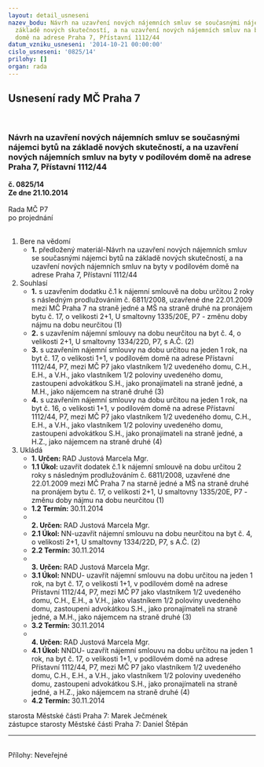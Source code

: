 ```yaml
---
layout: detail_usneseni
nazev_bodu: Návrh na uzavření nových nájemních smluv se současnými nájemci bytů na
  základě nových skutečností, a na uzavření nových nájemních smluv na byty v podílovém
  domě na adrese Praha 7, Přístavní 1112/44
datum_vzniku_usneseni: '2014-10-21 00:00:00'
cislo_usneseni: '0825/14'
prilohy: []
organ: rada
---
```

<div id="ucUsn_pList" class="usn">
	<span><h2>Usnesení rady MČ Praha 7 </h2>
<br></span><div class="standBody">
<span><h3>Návrh na uzavření nových nájemních smluv se současnými nájemci bytů na základě nových skutečností, a na uzavření nových nájemních smluv na byty v podílovém domě na adrese Praha 7, Přístavní 1112/44</h3></span><div class="center">
		<strong>č. 0825/14</strong><br>
	</div>
<div class="center">
		<strong>Ze dne 21.10.2014</strong><br><br>
	</div>Rada MČ P7<br> po projednání<br><br><ol>
<li>Bere na vědomí<ul><li>
<strong>1.</strong> předložený materiál-Návrh na uzavření nových nájemních smluv se současnými nájemci bytů na základě nových skutečností, a na uzavření nových nájemních smluv na byty v podílovém domě na adrese Praha 7, Přístavní 1112/44</li></ul>
</li>
<li>Souhlasí<ul>
<li>
<strong>1.</strong> s uzavřením dodatku č.1 k nájemní smlouvě na dobu určitou 2 roky s následným prodlužováním č. 6811/2008, uzavřené dne 22.01.2009 mezi MČ Praha 7 na straně jedné a MŠ na straně druhé na pronájem bytu č. 17, o velikosti 2+1, U smaltovny 1335/20E, P7 - změnu doby nájmu na dobu neurčitou  (1)</li>
<li>
<strong>2.</strong> s uzavřením nájemní smlouvy na dobu neurčitou na byt č. 4, o velikosti 2+1, U smaltovny 1334/22D, P7, s A.Č. (2)</li>
<li>
<strong>3.</strong> s uzavřením nájemní smlouvy na dobu určitou na jeden 1 rok, na byt č. 17, o velikosti 1+1, v podílovém domě na adrese Přístavní 1112/44, P7,  mezi MČ P7 jako vlastníkem 1/2 uvedeného domu, C.H., E.H., a V.H.,  jako vlastníkem 1/2 poloviny uvedeného domu, zastoupeni advokátkou S.H., jako pronajímateli na straně jedné, a M.H., jako nájemcem na straně druhé (3) </li>
<li>
<strong>4.</strong> s uzavřením nájemní smlouvy na dobu určitou na jeden 1 rok, na byt č. 16, o velikosti 1+1, v podílovém domě na adrese Přístavní 1112/44, P7,  mezi MČ P7 jako vlastníkem 1/2 uvedeného domu, C.H., E.H., a V.H.,  jako vlastníkem 1/2 poloviny uvedeného domu, zastoupeni advokátkou S.H., jako pronajímateli na straně jedné, a H.Z., jako nájemcem na straně druhé (4)     </li>
</ul>
</li>
<li>Ukládá<ul>
<li>
<strong>1. Určen: </strong>RAD Justová Marcela Mgr.</li>
<li>
<strong>1.1 Úkol: </strong>uzavřít dodatek č.1 k nájemní smlouvě na dobu určitou 2 roky s následným prodlužováním č. 6811/2008, uzavřené dne 22.01.2009 mezi MČ Praha 7 na starně jedné a MŠ na straně druhé na pronájem bytu č. 17, o velikosti 2+1, U smaltovny 1335/20E, P7 - změnu doby nájmu na dobu neurčitou  (1)</li>
<li>
<strong>1.2 Termín: </strong>30.11.2014</li>
<li>
<strong><br>2. Určen: </strong>RAD Justová Marcela Mgr.</li>
<li>
<strong>2.1 Úkol: </strong>NN-uzavřít nájemní smlouvu na dobu neurčitou na byt č. 4, o velikosti 2+1, U smaltovny 1334/22D, P7, s A.Č. (2)</li>
<li>
<strong>2.2 Termín: </strong>30.11.2014</li>
<li>
<strong><br>3. Určen: </strong>RAD Justová Marcela Mgr.</li>
<li>
<strong>3.1 Úkol: </strong>NNDU- uzavřít nájemní smlouvu na dobu určitou na jeden 1 rok, na byt č. 17, o velikosti 1+1, v podílovém domě na adrese Přístavní 1112/44, P7,  mezi MČ P7 jako vlastníkem 1/2 uvedeného domu, C.H., E.H., a V.H.,  jako vlastníkem 1/2 poloviny uvedeného domu, zastoupeni advokátkou S.H., jako pronajímateli na straně jedné, a M.H., jako nájemcem na straně druhé (3) </li>
<li>
<strong>3.2 Termín: </strong>30.11.2014</li>
<li>
<strong><br>4. Určen: </strong>RAD Justová Marcela Mgr.</li>
<li>
<strong>4.1 Úkol: </strong>NNDU- uzavřít nájemní smlouvu na dobu určitou na jeden 1 rok, na byt č. 17, o velikosti 1+1, v podílovém domě na adrese Přístavní 1112/44, P7,  mezi MČ P7 jako vlastníkem 1/2 uvedeného domu, C.H., E.H., a V.H.,  jako vlastníkem 1/2 poloviny uvedeného domu, zastoupeni advokátkou S.H., jako pronajímateli na straně jedné, a H.Z., jako nájemcem na straně druhé (4) </li>
<li>
<strong>4.2 Termín: </strong>30.11.2014</li>
</ul>
</li>
</ol>starosta Městské části Praha 7: Marek Ječmének<br>zástupce starosty Městské části Praha 7: Daniel Štěpán <hr>
<br>Přílohy: Neveřejné</div>
</div>